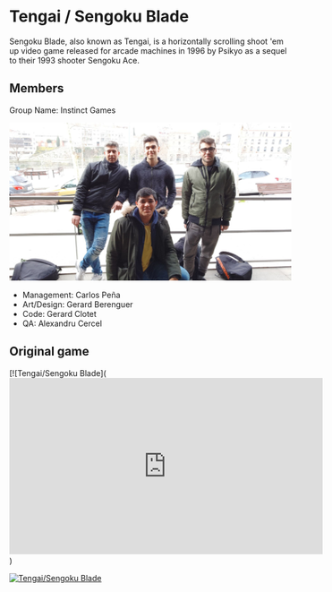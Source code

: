 
# Tengai / Sengoku Blade

Sengoku Blade, also known as Tengai, is a horizontally scrolling shoot 'em up video game released for arcade machines in 1996 by Psikyo as a sequel to their 1993 shooter Sengoku Ace. 

## Members

Group Name:	Instinct Games 

![Team](https://github.com/AlexandruC5/Project-1/blob/master/docs/teamphoto.jpeg)
 
 * Management:	Carlos Peña 
 * Art/Design:	Gerard Berenguer
 * Code:	Gerard Clotet
 * QA:	Alexandru Cercel

## Original game

[![Tengai/Sengoku Blade](<iframe width="560" height="315" src="https://www.youtube.com/embed/GFkLYZyX8iQ?rel=0" frameborder="0" allow="autoplay; encrypted-media" allowfullscreen></iframe>)

[![Tengai/Sengoku Blade](https://img.youtube.com/vi/AuB6EwpKyFg/0.jpg)](https://www.youtube.com/watch?v=AuB6EwpKyFg)




